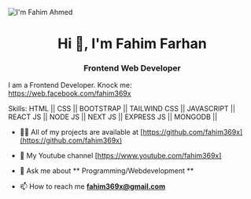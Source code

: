 ![I'm Fahim Ahmed]()


<h1 align="center">Hi 👋, I'm Fahim Farhan</h1>
<h3 align="center">Frontend Web Developer</h3>

I am a Frontend Developer. 
Knock me: https://web.facebook.com/fahim369x

Skills: HTML || CSS || BOOTSTRAP || TAILWIND CSS || JAVASCRIPT || REACT JS || NODE JS || NEXT JS || EXPRESS JS || MONGODB || 
 
- 👨‍💻 All of my projects are available at [https://github.com/fahim369x](https://github.com/fahim369x)

- 📝 My Youtube channel [https://www.youtube.com/fahim369x]

- 💬 Ask me about ** Programming/Webdevelopment  **

- 📫 How to reach me **fahim369x@gmail.com**
